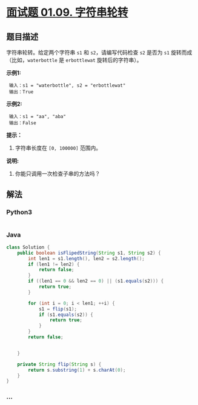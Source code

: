 # [面试题 01.09. 字符串轮转](https://leetcode-cn.com/problems/flipped-string-lcci/)

## 题目描述
字符串轮转。给定两个字符串 `s1` 和 `s2`，请编写代码检查 `s2` 是否为 `s1` 旋转而成（比如，`waterbottle` 是 `erbottlewat` 旋转后的字符串）。

**示例1:**

```
 输入：s1 = "waterbottle", s2 = "erbottlewat"
 输出：True
```

**示例2:**
```
 输入：s1 = "aa", "aba"
 输出：False
```

**提示：**

1. 字符串长度在 `[0, 100000]` 范围内。

**说明:**

1. 你能只调用一次检查子串的方法吗？

## 解法
### Python3
```python

```

### Java
```java
class Solution {
    public boolean isFlipedString(String s1, String s2) {
        int len1 = s1.length(), len2 = s2.length();
        if (len1 != len2) {
            return false;
        }
        if ((len1 == 0 && len2 == 0) || (s1.equals(s2))) {
            return true;
        }

        for (int i = 0; i < len1; ++i) {
            s1 = flip(s1);
            if (s1.equals(s2)) {
                return true;
            }
        }
        return false;


    }

    private String flip(String s) {
        return s.substring(1) + s.charAt(0);
    }
}
```

### ...
```

```